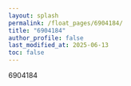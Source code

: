```yaml
---
layout: splash
permalink: /float_pages/6904184/
title: "6904184"
author_profile: false
last_modified_at: 2025-06-13
toc: false
---
```

 
6904184
